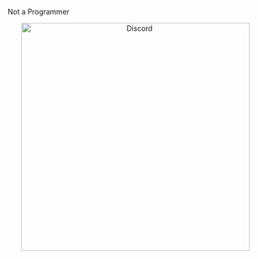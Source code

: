 
<p align="left">Not a Programmer</p>

<p align="center">
    <a href="https://discord.com/users/566507480788631552"><img src="https://lanyard.cnrad.dev/api/566507480788631552?borderRadius=20px&bg=transparent&idleMessage=Probably%20doing%20something%20else..." alt="Discord" width="450"/></a>
</p>
